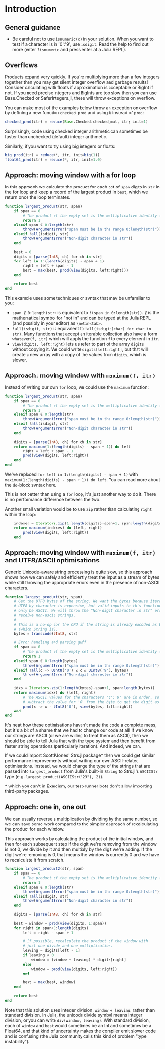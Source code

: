 # Introduction

## General guidance

- Be careful not to use `isnumeric(c)` in your solution. When you want to test if a character is in '0':'9', use `isdigit`. Read the help to find out more (enter `?isnumeric` and press enter at a Julia REPL).

## Overflows

Products expand very quickly.
If you're multiplying more than a few integers together then you may get silent integer overflow and garbage results!
Consider calculating with floats if approximation is acceptable or BigInt if not.
If you need precise integers and BigInts are too slow then you can use Base.Checked or SaferIntegers.jl, these will throw exceptions on overflow.

You can make most of the examples below throw an exception on overflow by defining a new function `checked_prod` and using it instead of `prod`:

```julia
checked_prod(itr) = reduce(Base.Checked.checked_mul, itr; init=1)
```

Surprisingly, code using checked integer arithmetic can sometimes be faster than unchecked (default) integer arithmetic.

Similarly, if you want to try using big integers or floats:

```julia
big_prod(itr) = reduce(*, itr, init=big(1))
float64_prod(itr) = reduce(*, itr, init=1.0)
```

## Approach: moving window with a for loop

In this approach we calculate the product for each set of `span` digits in `str` in the for loop and keep a record of the largest product in `best`, which we return once the loop terminates.

```julia
function largest_product(str, span)
    if span == 0
        # The product of the empty set is the multiplicative identity (1)
        return 1
    elseif span ∉ 0:length(str)
        throw(ArgumentError("span must be in the range 0:length(str)"))
    elseif !all(isdigit, str)
        throw(ArgumentError("Non-digit character in str"))
    end

    best = 0
    digits = [parse(Int8, ch) for ch in str]
    for left in 1:(length(digits) - span + 1)
        right = left + span - 1
        best = max(best, prod(view(digits, left:right)))
    end

    return best
end
```

This example uses some techniques or syntax that may be unfamiliar to you:

- `span ∉ 0:length(str)` is equivalent to `!(span in 0:length(str))`. `∉` is the mathematical symbol for "not in" and can be typed at the Julia REPL (and possibly in your editor) as `\notin<tab>`.
- `!all(isdigit, str)` is equivalent to `!all(isdigit(char) for char in str)`. Many functions that accept an iterable collection also have a form `whatever(f, itr)` which will apply the function `f` to every element in `itr`.
- `view(digits, left:right)` lets us refer to part of the array `digits` without copying it. We could write `digits[left:right]`, but that will create a new array with a copy of the values from `digits`, which is slower.


## Approach: moving window with `maximum(f, itr)`

Instead of writing our own `for` loop, we could use the `maximum` function:

```julia
function largest_product(str, span)
    if span == 0
        # The product of the empty set is the multiplicative identity (1)
        return 1
    elseif span ∉ 0:length(str)
        throw(ArgumentError("span must be in the range 0:length(str)"))
    elseif !all(isdigit, str)
        throw(ArgumentError("Non-digit character in str"))
    end

    digits = [parse(Int8, ch) for ch in str]
    return maximum(1:(length(digits) - span + 1)) do left
        right = left + span - 1
        prod(view(digits, left:right))
    end
end
```

We've replaced `for left in 1:(length(digits) - span + 1)` with `maximum(1:(length(digits) - span + 1)) do left`.
You can read more about the `do`-block syntax [here][do-block].

This is not better than using a `for` loop, it's just another way to do it.
There is no performance difference between the two.

Another small variation would be to use `zip` rather than calculating `right` within the loop:

```julia
    indexes = Iterators.zip(1:length(digits)-span+1, span:length(digits))
    return maximum(indexes) do (left, right)
        prod(view(digits, left:right))
    end
```

## Approach: moving window with `maximum(f, itr)` and UTF8/ASCII optimisations

Generic Unicode-aware string processing is quite slow, so this approach shows how we can safely and efficiently treat the input as a stream of bytes while still throwing the appropriate errors even in the presence of non-ASCII characters.

```julia
function largest_product(str, span)
    # Get the UTF8 bytes of the string. We want the bytes because iterating
    # UTF8 by character is expensive, but valid inputs to this function will
    # only be ASCII. We will throw the "Non-digit character in str" error if we
    # receive non-ascii strings.
    #
    # This is a no-op for the CPU if the string is already encoded as UTF8
    # (which String is).
    bytes = transcode(UInt8, str)

    # Error handling and parsing guff
    if span == 0
        # The product of the empty set is the multiplicative identity (1)
        return 1
    elseif span ∉ 0:length(bytes)
        throw(ArgumentError("span must be in the range 0:length(str)"))
    elseif !all(c -> UInt8('0') ≤ c ≤ UInt8('9'), bytes)
        throw(ArgumentError("Non-digit character in str"))
    end

    idxs = Iterators.zip(1:length(bytes)-span+1, span:length(bytes))
    return maximum(idxs) do (left, right)
        # The ASCII values for the characters '0':'9' are in order, so we can
        # subtract the value for '0' from the byte to get the digit as an int.
        prod(x -> x - UInt8('0'), view(bytes, left:right))
    end
end
```

It's neat how these optimisations haven't made the code a complete mess, but it's a bit of a shame that we had to change our code at all!
If we know our strings are ASCII (or we are willing to treat them as ASCII), then we should be able to tell Julia that with the type system and then benefit from faster string operations (particularly iteration). And indeed, we can.

If we could import ScottPJones' Strs.jl package\* then we could get similar performance improvements without writing our own ASCII-related optimisations. Instead, we would change the type of the strings that are passed into `largest_product` from Julia's built-in `String` to Strs.jl's `ASCIIStr` type (e.g. `largest_product(ASCIIStr("23"), 2)`).

\* which you can't in Exercism, our test-runner bots don't allow importing third-party packages.

## Approach: one in, one out

We can usually reverse a multiplication by dividing by the same number, so we can save some work compared to the simpler approach of recalculating the product for each window.

This approach works by calculating the product of the initial window, and then for each subsequent step if the digit we're removing from the window is not 0, we divide by it and then multiply by the digit we're adding. If the digit we're removing is 0, that means the window is currently 0 and we have to recalculate it from scratch.

```julia
function largest_product2(str, span)
    if span == 0
        # The product of the empty set is the multiplicative identity (1)
        return 1
    elseif span ∉ 0:length(str)
        throw(ArgumentError("span must be in the range 0:length(str)"))
    elseif !all(isdigit, str)
        throw(ArgumentError("Non-digit character in str"))
    end

    digits = [parse(Int8, ch) for ch in str]

    best = window = prod(view(digits, 1:span))
    for right in span+1:length(digits)
        left = right - span + 1

        # If possible, recalculate the product of the window with
        # just one divide and one multiplication.
        leaving = digits[left - 1]
        if leaving ≠ 0
            window = (window ÷ leaving) * digits[right]
        else
            window = prod(view(digits, left:right))
        end

        best = max(best, window)
    end

    return best
end
```

Note that this solution uses integer division, `window ÷ leaving`, rather than standard division.
In Julia, the unicode divide symbol means integer division, or you can write `div(window, leaving)`.
With standard division, each of `window` and `best` would sometimes be an Int and sometimes be a Float64, and that kind of uncertainty makes the compiler emit slower code and is confusing (the Julia community calls this kind of problem "type instability").

[do-block]: https://docs.julialang.org/en/v1/manual/functions/#Do-Block-Syntax-for-Function-Arguments
